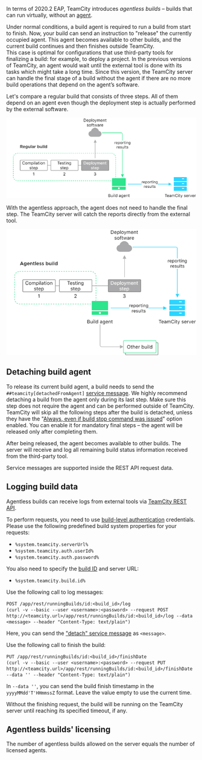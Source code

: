 [//]: # (title: Agentless Builds)
[//]: # (auxiliary-id: Agentless Builds)

In terms of 2020.2 EAP, TeamCity introduces _agentless builds_ – builds that can run virtually, without an [agent](build-agent.md).

Under normal conditions, a build agent is required to run a build from start to finish. Now, your build can send an instruction to "release" the currently occupied agent. This agent becomes available to other builds, and the current build continues and then finishes outside TeamCity.  
This case is optimal for configurations that use third-party tools for finalizing a build: for example, to deploy a project. In the previous versions of TeamCity, an agent would wait until the external tool is done with its tasks which might take a long time. Since this version, the TeamCity server can handle the final stage of a build without the agent if there are no more build operations that depend on the agent’s software.

Let's compare a regular build that consists of three steps. All of them depend on an agent even though the deployment step is actually performed by the external software.

<img src="../images/agent-depend-build.png" alt="Regular build"/>

With the agentless approach, the agent does not need to handle the final step. The TeamCity server will catch the reports directly from the external tool.

<img src="../images/agentless-build.png" alt="Agentless build"/>

## Detaching build agent

To release its current build agent, a build needs to send the `##teamcity[detachedFromAgent]` [service message](service-messages.md). We highly recommend detaching a build from the agent only during its last step. Make sure this step does not require the agent and can be performed outside of TeamCity.  
TeamCity will skip all the following steps after the build is detached, unless they have the "[Always, even if build stop command was issued](configuring-build-steps.md#Execution+policy)" option enabled. You can enable it for mandatory final steps – the agent will be released only after completing them.

After being released, the agent becomes available to other builds. The server will receive and log all remaining build status information received from the third-party tool.

Service messages are supported inside the REST API request data.

## Logging build data

Agentless builds can receive logs from external tools via [TeamCity REST API](rest-api.md).

To perform requests, you need to use [build-level authentication](artifact-dependencies.md#Build-level+authentication) credentials. Please use the following predefined build system properties for your requests:
* `%system.teamcity.serverUrl%`
* `%system.teamcity.auth.userId%`
* `%system.teamcity.auth.password%`

You also need to specify the [build ID](working-with-build-results.md#Internal+Build+ID) and server URL:
* `%system.teamcity.build.id%`

Use the following call to log messages:

```shell script
POST /app/rest/runningBuilds/id:<build_id>/log 
(curl -v --basic --user <username>:<password> --request POST http://<teamcity.url>/app/rest/runningBuilds/id:<build_id>/log --data <message> --header "Content-Type: text/plain")
```

Here, you can send the ["detach" service message](#Detaching+build+agent) as `<message>`.

Use the following call to finish the build:

```shell script
PUT /app/rest/runningBuilds/id:<build_id>/finishDate
(curl -v --basic --user <username>:<password> --request PUT http://<teamcity.url>/app/rest/runningBuilds/id:<build_id>/finishDate --data '' --header "Content-Type: text/plain")
```

In `--data ''`, you can send the build finish timestamp in the `yyyyMMdd'T'HHmmssZ` format. Leave the value empty to use the current time.

Without the finishing request, the build will be running on the TeamCity server until reaching its specified timeout, if any.

## Agentless builds' licensing

The number of agentless builds allowed on the server equals the number of licensed agents.

